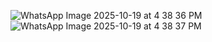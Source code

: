 ![WhatsApp Image 2025-10-19 at 4 38 36 PM](https://github.com/user-attachments/assets/aa34463f-29c9-48c5-8bad-7af104f8795a)
![WhatsApp Image 2025-10-19 at 4 38 37 PM](https://github.com/user-attachments/assets/ce86b522-f912-4600-8764-2cf880b49e9e)
